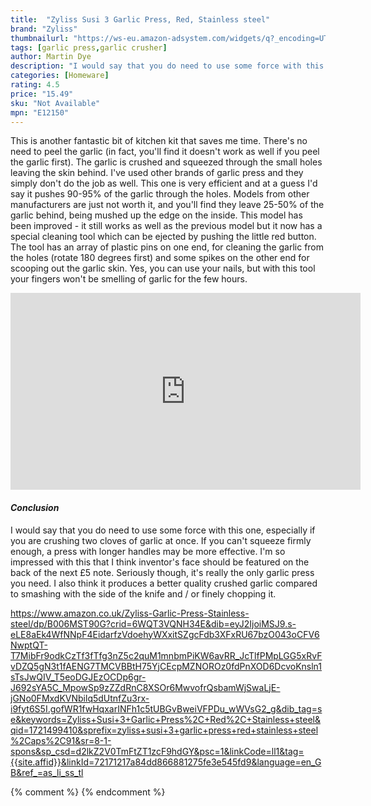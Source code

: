 ```yaml
---
title:  "Zyliss Susi 3 Garlic Press, Red, Stainless steel"
brand: "Zyliss"
thumbnailurl: "https://ws-eu.amazon-adsystem.com/widgets/q?_encoding=UTF8&ASIN=B006MST90G&Format=_SL160_&ID=AsinImage&MarketPlace=GB&ServiceVersion=20070822&WS=1&tag=codemartin04-21&language=en_GB"
tags: [garlic press,garlic crusher]
author: Martin Dye
description: "I would say that you do need to use some force with this one, especially if you are crushing two cloves of garlic at once."
categories: [Homeware]
rating: 4.5
price: "15.49"
sku: "Not Available"
mpn: "E12150"
---
```


This is another fantastic bit of kitchen kit that saves me time. There's no need to peel the garlic (in fact, you'll find
it doesn't work as well if you peel the garlic first). The garlic is crushed and squeezed through
the small holes leaving the skin behind. I've used other brands of garlic press and they simply don't do the job as well.
This one is very efficient and at a guess I'd say it pushes 90-95% of the garlic through the holes. Models from other
manufacturers are just not worth it, and you'll find they leave 25-50% of the garlic behind, being mushed up the edge on the inside.
This model has been improved - it still works as well as the previous model but it now has a special cleaning tool which can
be ejected by pushing the little red button. The tool has an array of plastic pins on one end, for cleaning the garlic from the
holes (rotate 180 degrees first) and some spikes on the other end for scooping out the garlic skin. Yes, you can use your
nails, but with this tool your fingers won't be smelling of garlic for the few hours.

<iframe width="560" height="315" src="https://www.youtube.com/embed/0KCwkkW80U8" frameborder="0" allow="accelerometer; autoplay; encrypted-media; gyroscope; picture-in-picture" allowfullscreen></iframe>

<h4><em>Conclusion</em></h4>

I would say that you do need to use some force with this one, especially if you are crushing two cloves of garlic
at once. If you can't squeeze firmly enough, a press with longer handles may be more effective.
I'm so impressed with this that I think inventor's face should be featured on the back of the next £5 note.
Seriously though, it's really the only garlic press you need. I also think it produces a better quality crushed garlic
compared to smashing with the side of the knife and / or finely chopping it.

https://www.amazon.co.uk/Zyliss-Garlic-Press-Stainless-steel/dp/B006MST90G?crid=6WQT3VQNH34E&dib=eyJ2IjoiMSJ9.s-eLE8aEk4WfNNpF4EidarfzVdoehyWXxitSZgcFdb3XFxRU67bzO043oCFV6NwptQT-T7MibFr9odkCzTf3fTfg3nZ5c2quM1mnbmPiKW6avRR_JcTlfPMpLGG5xRvFvDZQ5gN3t1fAENG7TMCVBBtH75YjCEcpMZNOROz0fdPnXOD6DcvoKnsln1sTsJwQIV_T5eoDGJEzOCDp6gr-J692sYA5C_MpowSp9zZZdRnC8XSOr6MwvofrQsbamWjSwaLjE-jGNo0FMxdKVNbilq5dUtnfZu3rx-i9fyt6S5I.gofWR1fwHqxarINFh1c5tUBGvBweiVFPDu_wWVsG2_g&dib_tag=se&keywords=Zyliss+Susi+3+Garlic+Press%2C+Red%2C+Stainless+steel&qid=1721499410&sprefix=zyliss+susi+3+garlic+press+red+stainless+steel%2Caps%2C91&sr=8-1-spons&sp_csd=d2lkZ2V0TmFtZT1zcF9hdGY&psc=1&linkCode=ll1&tag={{site.affid}}&linkId=72171217a84dd866881275fe3e545fd9&language=en_GB&ref_=as_li_ss_tl
	
{% comment %}
{% endcomment %}
